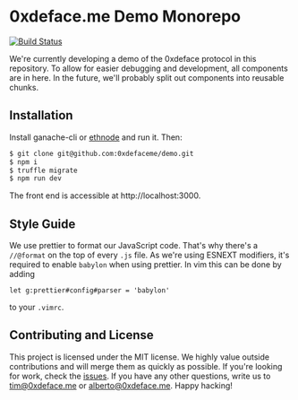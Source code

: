 # 0xdeface.me Demo Monorepo

[![Build Status](https://travis-ci.com/0xdefaceme/demo.svg?branch=master)](https://travis-ci.com/0xdefaceme/demo)

We're currently developing a demo of the 0xdeface protocol in this repository.
To allow for easier debugging and development, all components are in here. In
the future, we'll probably split out components into reusable chunks.

## Installation

Install ganache-cli or [ethnode](https://github.com/vrde/ethnode) and run it.
Then:

```bash
$ git clone git@github.com:0xdefaceme/demo.git
$ npm i
$ truffle migrate
$ npm run dev
```

The front end is accessible at http://localhost:3000.

## Style Guide

We use prettier to format our JavaScript code. That's why there's a `//@format`
on the top of every `.js` file. As we're using ESNEXT modifiers, it's required
to enable `babylon` when using prettier. In vim this can be done by adding

```
let g:prettier#config#parser = 'babylon'
```

to your `.vimrc`.

## Contributing and License

This project is licensed under the MIT license. We highly value outside
contributions and will merge them as quickly as possible. If you're looking for
work, check the [issues](https://github.com/0xdefaceme/demo/issues). If you
have any other questions, write us to tim@0xdeface.me or alberto@0xdeface.me.
Happy hacking!
